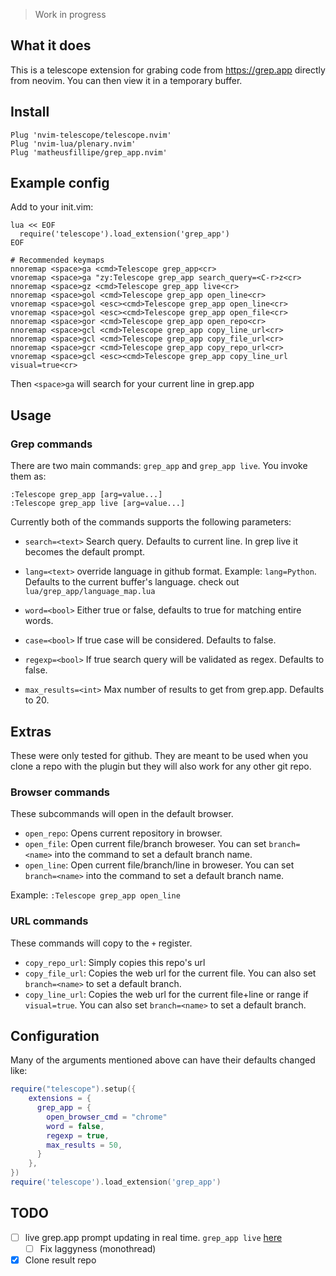 > Work in progress

## What it does

This is a telescope extension for grabing code from https://grep.app directly from neovim. You can then view it in a temporary buffer.


## Install

```vim
Plug 'nvim-telescope/telescope.nvim'
Plug 'nvim-lua/plenary.nvim'
Plug 'matheusfillipe/grep_app.nvim'
```

## Example config

Add to your init.vim:

```vim
lua << EOF
  require('telescope').load_extension('grep_app')
EOF

# Recommended keymaps
nnoremap <space>ga <cmd>Telescope grep_app<cr>
vnoremap <space>ga "zy:Telescope grep_app search_query=<C-r>z<cr>
nnoremap <space>gz <cmd>Telescope grep_app live<cr>
nnoremap <space>gol <cmd>Telescope grep_app open_line<cr>
vnoremap <space>gol <esc><cmd>Telescope grep_app open_line<cr>
vnoremap <space>gol <esc><cmd>Telescope grep_app open_file<cr>
nnoremap <space>gor <cmd>Telescope grep_app open_repo<cr>
nnoremap <space>gcl <cmd>Telescope grep_app copy_line_url<cr>
nnoremap <space>gcl <cmd>Telescope grep_app copy_file_url<cr>
nnoremap <space>gcr <cmd>Telescope grep_app copy_repo_url<cr>
vnoremap <space>gcl <esc><cmd>Telescope grep_app copy_line_url visual=true<cr>
```

Then `<space>ga` will search for your current line in grep.app

## Usage

### Grep commands

There are two main commands: `grep_app` and `grep_app live`. You invoke them as:
```vim
:Telescope grep_app [arg=value...]
:Telescope grep_app live [arg=value...]
```

Currently both of the commands supports the following parameters:

* `search=<text>` Search query. Defaults to current line. In grep live it becomes the default prompt.

* `lang=<text>` override language in github format. Example: `lang=Python`. Defaults to the current buffer's language. check out `lua/grep_app/language_map.lua`

* `word=<bool>` Either true or false, defaults to true for matching entire words.

* `case=<bool>` If true case will be considered. Defaults to false.

* `regexp=<bool>` If true search query will be validated as regex. Defaults to false.

* `max_results=<int>` Max number of results to get from grep.app. Defaults to 20.

## Extras
These were only tested for github. They are meant to be used when you clone a repo with the plugin but they will also work for any other git repo.

### Browser commands
These subcommands will open in the default browser.

* `open_repo`: Opens current repository in browser.
* `open_file`: Open current file/branch broweser. You can set `branch=<name>` into the command to set a default branch name.
* `open_line`: Open current file/branch/line in broweser. You can set `branch=<name>` into the command to set a default branch name.

Example: `:Telescope grep_app open_line`


### URL commands

These commands will copy to the `+` register.

* `copy_repo_url`: Simply copies this repo's url
* `copy_file_url`: Copies the web url for the current file. You can also set `branch=<name>` to set a default branch.
* `copy_line_url`: Copies the web url for the current file+line or range if `visual=true`. You can also set `branch=<name>` to set a default branch.


## Configuration

Many of the arguments mentioned above can have their defaults changed like:

```lua
require("telescope").setup({
    extensions = {
      grep_app = {
        open_browser_cmd = "chrome"
        word = false,
        regexp = true,
        max_results = 50,
      }
    },
})
require('telescope').load_extension('grep_app')
```

## TODO

- [ ] live grep.app prompt updating in real time. `grep_app live` [here](https://github.com/matheusfillipe/grep_app.nvim/blob/master/lua/grep_app/init.lua#L272)
   - [ ] Fix laggyness (monothread)
- [x] Clone result repo
